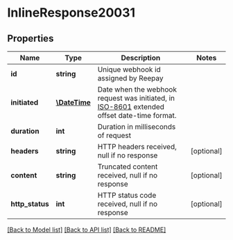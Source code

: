 # InlineResponse20031

## Properties
Name | Type | Description | Notes
------------ | ------------- | ------------- | -------------
**id** | **string** | Unique webhook id assigned by Reepay | 
**initiated** | [**\DateTime**](\DateTime.md) | Date when the webhook request was initiated, in [ISO-8601](http://en.wikipedia.org/wiki/ISO_8601) extended offset date-time format. | 
**duration** | **int** | Duration in milliseconds of request | 
**headers** | **string** | HTTP headers received, null if no response | [optional] 
**content** | **string** | Truncated content received, null if no response | [optional] 
**http_status** | **int** | HTTP status code received, null if no response | [optional] 

[[Back to Model list]](../README.md#documentation-for-models) [[Back to API list]](../README.md#documentation-for-api-endpoints) [[Back to README]](../README.md)


